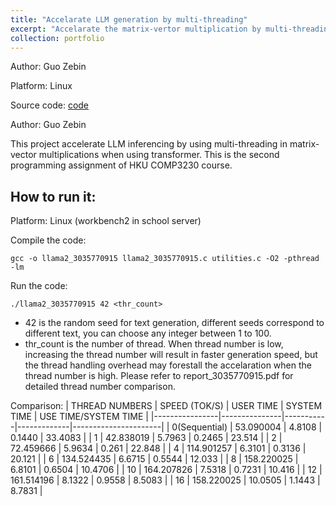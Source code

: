 ```yaml
---
title: "Accelarate LLM generation by multi-threading"
excerpt: "Accelarate the matrix-vertor multiplication by multi-threading"
collection: portfolio
---
```

Author: Guo Zebin

Platform: Linux

Source code: [code](https://github.com/SILENT-GUO/LLM-Accelaration-by-Multithreading)

Author: Guo Zebin

This project accelerate LLM inferencing by using multi-threading in matrix-vector multiplications when using transformer.
This is the second programming assignment of HKU COMP3230 course.

## How to run it:
Platform: Linux (workbench2 in school server)

Compile the code: 
```
gcc -o llama2_3035770915 llama2_3035770915.c utilities.c -O2 -pthread -lm
```
Run the code:
```
./llama2_3035770915 42 <thr_count>
```
+ 42 is the random seed for text generation, different seeds correspond to different text, you can choose any integer between 1 to 100.
+ thr_count is the number of thread. When thread number is low, increasing the thread number will result in faster generation speed, but the thread handling overhead may forestall the accelaration when the thread number is high. Please refer to report_3035770915.pdf for detailed thread number comparison.


Comparison: 
| THREAD NUMBERS | SPEED (TOK/S) | USER TIME | SYSTEM TIME | USE TIME/SYSTEM TIME |
|----------------|---------------|-----------|-------------|----------------------|
| 0(Sequential)  | 53.090004     | 4.8108    | 0.1440      | 33.4083              |
| 1              | 42.838019     | 5.7963    | 0.2465      | 23.514               |
| 2              | 72.459666     | 5.9634    | 0.261       | 22.848               |
| 4              | 114.901257    | 6.3101    | 0.3136      | 20.121               |
| 6              | 134.524435    | 6.6715    | 0.5544      | 12.033               |
| 8              | 158.220025    | 6.8101    | 0.6504      | 10.4706              |
| 10             | 164.207826    | 7.5318    | 0.7231      | 10.416               |
| 12             | 161.514196    | 8.1322    | 0.9558      | 8.5083               |
| 16             | 158.220025    | 10.0505   | 1.1443      | 8.7831               |










